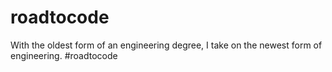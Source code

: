 # roadtocode
With the oldest form of an engineering degree, I take on the newest form of engineering. #roadtocode
